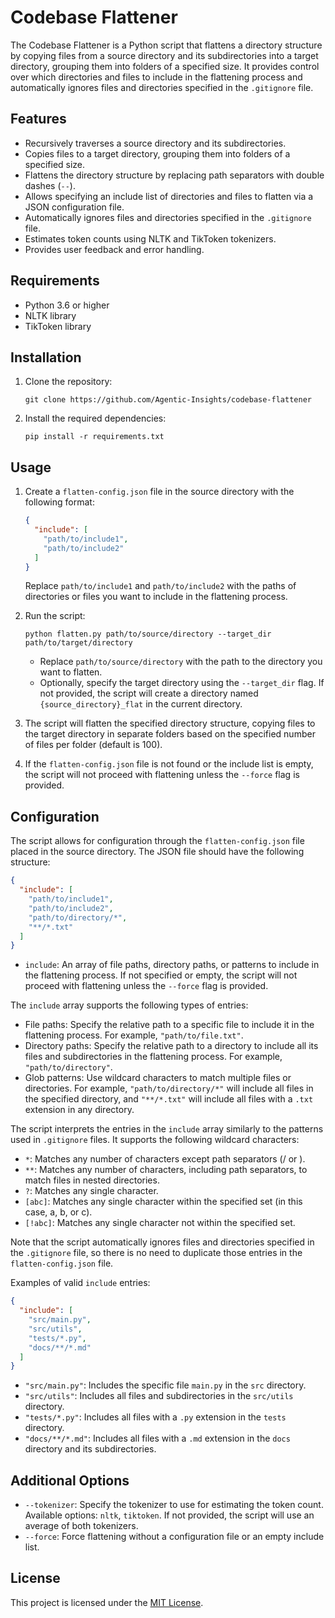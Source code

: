 # Codebase Flattener

The Codebase Flattener is a Python script that flattens a directory structure by copying files from a source directory and its subdirectories into a target directory, grouping them into folders of a specified size. It provides control over which directories and files to include in the flattening process and automatically ignores files and directories specified in the `.gitignore` file.

## Features
- Recursively traverses a source directory and its subdirectories.
- Copies files to a target directory, grouping them into folders of a specified size.
- Flattens the directory structure by replacing path separators with double dashes (`--`).
- Allows specifying an include list of directories and files to flatten via a JSON configuration file.
- Automatically ignores files and directories specified in the `.gitignore` file.
- Estimates token counts using NLTK and TikToken tokenizers.
- Provides user feedback and error handling.

## Requirements
- Python 3.6 or higher
- NLTK library
- TikToken library

## Installation
1. Clone the repository:
   ```
   git clone https://github.com/Agentic-Insights/codebase-flattener
   ```
2. Install the required dependencies:
   ```
   pip install -r requirements.txt
   ```

## Usage
1. Create a `flatten-config.json` file in the source directory with the following format:
   ```json
   {
     "include": [
       "path/to/include1",
       "path/to/include2"
     ]
   }
   ```
   Replace `path/to/include1` and `path/to/include2` with the paths of directories or files you want to include in the flattening process.

2. Run the script:
   ```
   python flatten.py path/to/source/directory --target_dir path/to/target/directory
   ```
   - Replace `path/to/source/directory` with the path to the directory you want to flatten.
   - Optionally, specify the target directory using the `--target_dir` flag. If not provided, the script will create a directory named `{source_directory}_flat` in the current directory.

3. The script will flatten the specified directory structure, copying files to the target directory in separate folders based on the specified number of files per folder (default is 100).

4. If the `flatten-config.json` file is not found or the include list is empty, the script will not proceed with flattening unless the `--force` flag is provided.

## Configuration
The script allows for configuration through the `flatten-config.json` file placed in the source directory. The JSON file should have the following structure:
```json
{
  "include": [
    "path/to/include1",
    "path/to/include2",
    "path/to/directory/*",
    "**/*.txt"
  ]
}
```
- `include`: An array of file paths, directory paths, or patterns to include in the flattening process. If not specified or empty, the script will not proceed with flattening unless the `--force` flag is provided.

The `include` array supports the following types of entries:
- File paths: Specify the relative path to a specific file to include it in the flattening process. For example, `"path/to/file.txt"`.
- Directory paths: Specify the relative path to a directory to include all its files and subdirectories in the flattening process. For example, `"path/to/directory"`.
- Glob patterns: Use wildcard characters to match multiple files or directories. For example, `"path/to/directory/*"` will include all files in the specified directory, and `"**/*.txt"` will include all files with a `.txt` extension in any directory.

The script interprets the entries in the `include` array similarly to the patterns used in `.gitignore` files. It supports the following wildcard characters:
- `*`: Matches any number of characters except path separators (/ or \).
- `**`: Matches any number of characters, including path separators, to match files in nested directories.
- `?`: Matches any single character.
- `[abc]`: Matches any single character within the specified set (in this case, a, b, or c).
- `[!abc]`: Matches any single character not within the specified set.

Note that the script automatically ignores files and directories specified in the `.gitignore` file, so there is no need to duplicate those entries in the `flatten-config.json` file.

Examples of valid `include` entries:
```json
{
  "include": [
    "src/main.py",
    "src/utils",
    "tests/*.py",
    "docs/**/*.md"
  ]
}
```
- `"src/main.py"`: Includes the specific file `main.py` in the `src` directory.
- `"src/utils"`: Includes all files and subdirectories in the `src/utils` directory.
- `"tests/*.py"`: Includes all files with a `.py` extension in the `tests` directory.
- `"docs/**/*.md"`: Includes all files with a `.md` extension in the `docs` directory and its subdirectories.


## Additional Options
- `--tokenizer`: Specify the tokenizer to use for estimating the token count. Available options: `nltk`, `tiktoken`. If not provided, the script will use an average of both tokenizers.
- `--force`: Force flattening without a configuration file or an empty include list.

## License
This project is licensed under the [MIT License](LICENSE).